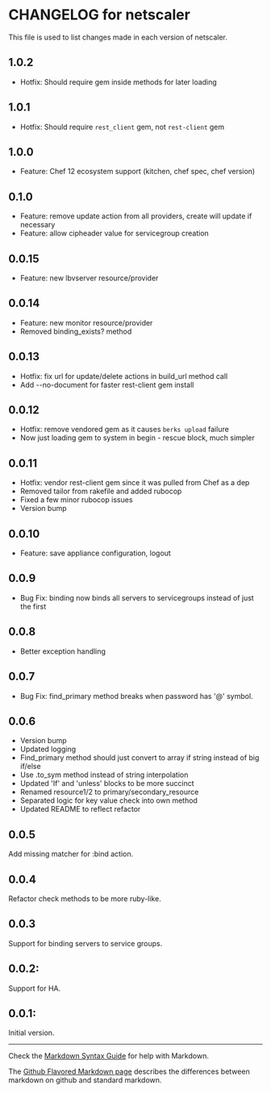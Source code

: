 # CHANGELOG for netscaler

This file is used to list changes made in each version of netscaler.

## 1.0.2
- Hotfix: Should require gem inside methods for later loading

## 1.0.1
- Hotfix: Should require `rest_client` gem, not `rest-client` gem

## 1.0.0
- Feature: Chef 12 ecosystem support (kitchen, chef spec, chef version)

## 0.1.0
- Feature: remove update action from all providers, create will update if necessary
- Feature: allow cipheader value for servicegroup creation

## 0.0.15
- Feature: new lbvserver resource/provider

## 0.0.14
- Feature: new monitor resource/provider
- Removed binding_exists? method

## 0.0.13
- Hotfix: fix url for update/delete actions in build_url method call
- Add --no-document for faster rest-client gem install

## 0.0.12
- Hotfix: remove vendored gem as it causes `berks upload` failure
- Now just loading gem to system in begin - rescue block, much simpler

## 0.0.11
- Hotfix: vendor rest-client gem since it was pulled from Chef as a dep
- Removed tailor from rakefile and added rubocop
- Fixed a few minor rubocop issues
- Version bump

## 0.0.10
- Feature: save appliance configuration, logout

## 0.0.9
- Bug Fix: binding now binds all servers to servicegroups instead of just the first

## 0.0.8
- Better exception handling

## 0.0.7
- Bug Fix: find_primary method breaks when password has '@' symbol.

## 0.0.6
- Version bump
- Updated logging
- Find_primary method should just convert to array if string instead of big if/else
- Use .to_sym method instead of string interpolation
- Updated 'If' and 'unless' blocks to be more succinct
- Renamed resource1/2 to primary/secondary_resource
- Separated logic for key value check into own method
- Updated README to reflect refactor

## 0.0.5
Add missing matcher for :bind action.

## 0.0.4
Refactor check methods to be more ruby-like.

## 0.0.3
Support for binding servers to service groups.

## 0.0.2:
Support for HA.

## 0.0.1:
Initial version.
- - - 
Check the [Markdown Syntax Guide](http://daringfireball.net/projects/markdown/syntax) for help with Markdown.

The [Github Flavored Markdown page](http://github.github.com/github-flavored-markdown/) describes the differences between markdown on github and standard markdown.
